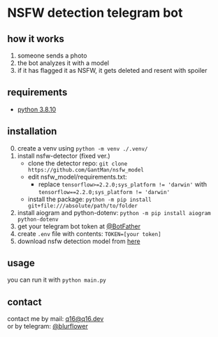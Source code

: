# NSFW detection telegram bot
## how it works
1. someone sends a photo
2. the bot analyzes it with a model
3. if it has flagged it as NSFW, it gets deleted and resent with spoiler
## requirements
- [python 3.8.10](https://www.python.org/downloads/release/python-3810/)
## installation
0. create a venv using `python -m venv ./.venv/`
1. install nsfw-detector (fixed ver.)
    - clone the detector repo: `git clone https://github.com/GantMan/nsfw_model`
    - edit nsfw_model/requirements.txt:
        - replace `tensorflow>=2.2.0;sys_platform != 'darwin'` with `tensorflow==2.2.0;sys_platform != 'darwin'`
    - install the package: `python -m pip install git+file:///absolute/path/to/folder`
2. install aiogram and python-dotenv: `python -m pip install aiogram python-dotenv`
3. get your telegram bot token at [@BotFather](https://t.me/BotFather)
4. create `.env` file with contents: `TOKEN=[your token]`
5. download nsfw detection model from [here](https://github.com/GantMan/nsfw_model/releases)
## usage
you can run it with `python main.py`
## contact
contact me by mail: [q16@q16.dev](mailto:q16@q16.dev)  
or by telegram: [@blurflower](https://t.me/blurflower)